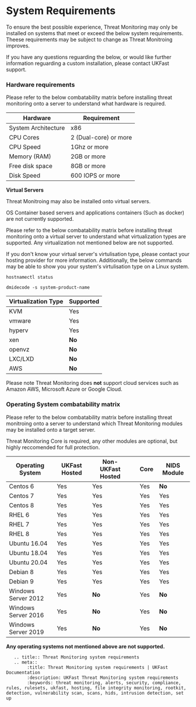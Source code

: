 # System Requirements

To ensure the best possible experience, Threat Monitoring may only be installed on systems that meet or exceed the below system requirements. Theese requirements may be subject to change as Threat Monitroing improves.

If you have any questions reguarding the below, or would like further information reguarding a custom installation, please contact UKFast support.

### Hardware requirements

Please refer to the below combatability matrix before installing threat monitoring onto a server to understand what hardware is required.

| Hardware | Requirement |
|------|------|
| System Architecture | x86 |
| CPU Cores | 2 (Dual-core) or more |
| CPU Speed | 1Ghz or more |
| Memory (RAM) | 2GB or more |
| Free disk space | 8GB or more |
| Disk Speed | 600 IOPS or more |

**Virtual Servers**

Threat Monitroing may also be installed onto virtual servers. 

OS Container based servers and applications containers (Such as docker) are not currently supported. 

Please refer to the below combatability matrix before installing threat monitoring onto a virtual server to understand what virtualization types are supported. Any virtualization not mentioned below are not supported.

If you don't know your virtual server's virtulisation type, please contact your hosting provider for more information. Additionally, the below commands may be able to show you your system's virtulisation type on a Linux system.

`hostnamectl status`

`dmidecode -s system-product-name`

| Virtualization Type | Supported |
|------|------|
| KVM | Yes |
| vmware | Yes |
| hyperv | Yes |
| xen | **No** |
| openvz | **No** |
| LXC/LXD | **No** |
| AWS | **No** |

Please note Threat Monitoring does **not** support cloud services such as Amazon AWS, Microsoft Azure or Google Cloud.

### Operating System combatability matrix

Please refer to the below combatability matrix before installing threat monitroing onto a server to understand which Threat Monitoring modules may be installed onto a target server. 

Threat Monitoring Core is required, any other modules are optional, but highly reccomended for full protection.

| Operating System    | UKFast Hosted | Non-UKFast Hosted |      | Core | NIDS Module | 
|---------------------|---------------|-------------------|------|------|-------------|
| Centos 6            | Yes           | Yes               |      | Yes  | **No**      |
| Centos 7            | Yes           | Yes               |      | Yes  | Yes         |
| Centos 8            | Yes           | Yes               |      | Yes  | Yes         |
| RHEL 6              | Yes           | Yes               |      | Yes  | Yes         |
| RHEL 7              | Yes           | Yes               |      | Yes  | Yes         |
| RHEL 8              | Yes           | Yes               |      | Yes  | Yes         |
| Ubuntu 16.04        | Yes           | Yes               |      | Yes  | Yes         |
| Ubuntu 18.04        | Yes           | Yes               |      | Yes  | Yes         |
| Ubuntu 20.04        | Yes           | Yes               |      | Yes  | Yes         |
| Debian 8            | Yes           | Yes               |      | Yes  | Yes         |
| Debian 9            | Yes           | Yes               |      | Yes  | Yes         |
| Windows Server 2012 | Yes           | **No**            |      | Yes  | **No**      |
| Windows Server 2016 | Yes           | **No**            |      | Yes  | **No**      |
| Windows Server 2019 | Yes           | **No**            |      | Yes  | **No**      | 

**Any operating systems not mentioned above are not supported.**


```eval_rst
   .. title:: Threat Monitoring system requirements
   .. meta::
        :title: Threat Monitoring system requirements | UKFast Documentation
        :description: UKFast Threat Monitoring system requirements
        :keywords: threat monitoring, alerts, security, compliance, rules, rulesets, ukfast, hosting, file integrity monitoring, rootkit, detection, vulnerability scan, scans, hids, intrusion detection, set up
